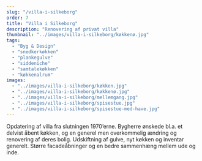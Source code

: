 ```yaml
---
slug: "/villa-i-silkeborg"
order: 7
title: "Villa i Silkeborg"
description: "Renovering af privat villa"
thumbnail: "../images/villa-i-silkeborg/køkkenø.jpg"
tags:
  - "Byg & Design"
  - "snedkerkøkken"
  - "plankegulve"
  - "siddeniche"
  - "samtalekøkken"
  - "køkkenalrum"
images:
  - "../images/villa-i-silkeborg/køkken.jpg"
  - "../images/villa-i-silkeborg/køkkenø.jpg"
  - "../images/villa-i-silkeborg/mellemgang.jpg"
  - "../images/villa-i-silkeborg/spisestue.jpg"
  - "../images/villa-i-silkeborg/spisestue-med-have.jpg"
---
```


Opdatering af villa fra slutningen 1970’erne. Bygherre ønskede bl.a. et delvist åbent køkken, og en generel men overkommelig ændring og renovering af deres bolig. Udskiftning af gulve, nyt køkken og inventar generelt. Større facadeåbninger og en bedre sammenhæng mellem ude og inde.
